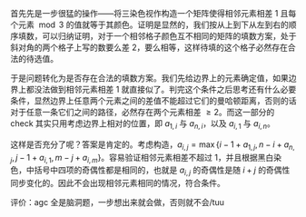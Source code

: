 首先先是一步很猛的操作——将三染色视作构造一个矩阵使得相邻元素相差 $1$ 且每个元素 $\bmod 3$ 的值就等于其颜色。证明是显然的，我们按从上到下从左到右的顺序填数，可以归纳证明，对于一个相邻格子颜色互不相同的矩阵的填数方案，处于斜对角的两个格子上写的数要么差 $2$，要么相等，这样待填的这个格子必然存在合法的待选值。

于是问题转化为是否存在合法的填数方案。我们先给边界上的元素确定值，如果边界上都没法做到相邻元素相差 $1$ 就直接似了。判完这个条件之后思考还有什么必要条件，显然边界上任意两个元素之间的差值不能超过它们的曼哈顿距离，否则的话对于任意一条它们之间的路径，必然存在两个元素相差 $\ge 2$。而这一部分的 check 其实只用考虑边界上相对的位置，即 $a_{1,i}$ 与 $a_{n,i}$，以及 $a_{i,1}$ 与 $a_{i,n}$。

这样是否充分了呢？答案是肯定的。考虑构造，$a_{i,j}=\max\{i-1+a_{1,j},n-i+a_{n,j},j-1+a_{i,1},m-j+a_{i,m}\}$。容易验证相邻元素相差不超过 $1$，并且根据黑白染色，中括号中四项的奇偶性都是相同的，也就是 $a_{i,j}$ 的奇偶性是随 $i+j$ 的奇偶性同步变化的。因此不会出现相邻元素相同的情况，符合条件。

评价：agc 全是脑洞题，一步想出来就会做，否则就不会/tuu
